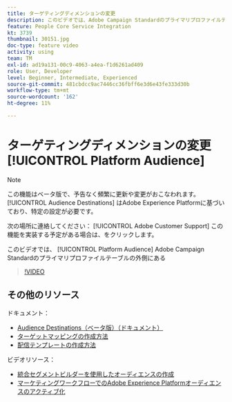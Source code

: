 ```yaml
---
title: ターゲティングディメンションの変更
description: このビデオでは、Adobe Campaign Standardのプライマリプロファイルテーブル以外で、Platform オーディエンスに対する配信のターゲティングディメンションを変更する方法を説明します。
feature: People Core Service Integration
kt: 3739
thumbnail: 30151.jpg
doc-type: feature video
activity: using
team: TM
exl-id: ad19a131-00c9-4063-a4ea-f1d6261ad409
role: User, Developer
level: Beginner, Intermediate, Experienced
source-git-commit: 481cbdcc9ac7446cc36fbff6e3d6e43fe333d30b
workflow-type: tm+mt
source-wordcount: '162'
ht-degree: 11%

---
```


# ターゲティングディメンションの変更 [!UICONTROL Platform Audience]

>[!NOTE]
>
>この機能はベータ版で、予告なく頻繁に更新や変更がおこなわれます。 [!UICONTROL Audience Destinations] はAdobe Experience Platformに基づいており、特定の設定が必要です。
>
>次の場所に連絡してください： [!UICONTROL Adobe Customer Support] この機能を実装する予定がある場合は、をクリックします。

このビデオでは、 [!UICONTROL Platform Audience] Adobe Campaign Standardのプライマリプロファイルテーブルの外側にある

>[!VIDEO](https://video.tv.adobe.com/v/30151?quality=12)

## その他のリソース

ドキュメント：

* [Audience Destinations（ベータ版）（ドキュメント）](https://experienceleague.adobe.com/docs/campaign-standard-learn/tutorials/profiles-and-audiences/audience-destinations/audience-destinations-overview.html?lang=en)
* [ターゲットマッピングの作成方法](https://experienceleague.adobe.com/docs/campaign-standard/using/administrating/application-settings/target-mappings-in-campaign.html?lang=en)
* [配信テンプレートの作成方法](https://experienceleague.adobe.com/docs/campaign-standard/using/getting-started/marketing-plans/marketing-activity-templates.html?lang=en)

ビデオリソース：

* [統合セグメントビルダーを使用したオーディエンスの作成](/help/profiles-and-audiences/audience-destinations/creating-audiences-using-segment-builder.md)
* [マーケティングワークフローでのAdobe Experience Platformオーディエンスのアクティブ化](/help/profiles-and-audiences/audience-destinations/activating-aep-audiences.md)
